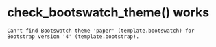 # check_bootswatch_theme() works

    Can't find Bootswatch theme 'paper' (template.bootswatch) for Bootstrap version '4' (template.bootstrap).

